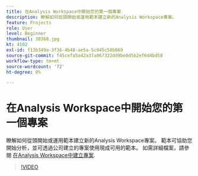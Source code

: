 ```yaml
---
title: 在Analysis Workspace中開始您的第一個專案
description: 瞭解如何從頭開始或運用範本建立新的Analysis Workspace專案。
feature: Projects
role: User
level: Beginner
thumbnail: 30368.jpg
kt: 4102
exl-id: f13b349a-3f36-4b48-ae5a-5c045c58b069
source-git-commit: f45cefa5a42a37a067322dd9be8d5b2ef6d4bd58
workflow-type: tm+mt
source-wordcount: '72'
ht-degree: 0%

---
```


# 在Analysis Workspace中開始您的第一個專案

瞭解如何從頭開始或運用範本建立新的Analysis Workspace專案。 範本可協助您開始分析，並可透過公司建立的專案使用現成可用的範本。 如需詳細檔案，請參閱 [在Analysis Workspace中建立專案](https://experienceleague.adobe.com/en/docs/analytics/analyze/analysis-workspace/build-workspace-project/create-projects).

>[!VIDEO](https://video.tv.adobe.com/v/30368/?quality=12&learn=on)
